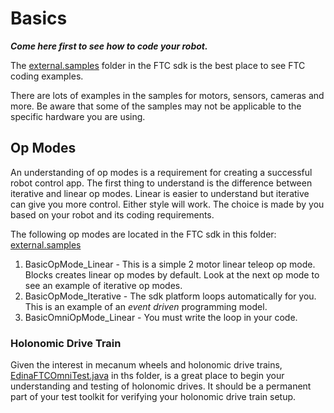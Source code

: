 # Basics

***Come here first to see how to code your robot.***

The
[external.samples](https://FtcRobotController/src/main/java/org/firstinspires/ftc/robotcontroller/external/samples)
folder in the FTC sdk is the best place to see FTC coding examples.

There are lots of examples in the samples for motors, sensors, cameras
and more. Be aware that some of the samples may not be applicable to the
specific hardware you are using.

## Op Modes

An understanding of op modes is a requirement for creating a successful
robot control app. The first thing to understand is the difference
between iterative and linear op modes. Linear is easier to understand
but iterative can give you more control. Either style will work. The
choice is made by you based on your robot and its coding requirements.

The following op modes are located in the FTC sdk in this folder:
[external.samples](https://FtcRobotController/src/main/java/org/firstinspires/ftc/robotcontroller/external/samples)

1. BasicOpMode_Linear - This is a simple 2 motor linear teleop op mode.
   Blocks creates linear op modes by default. Look at the next op mode
   to see an example of iterative op modes.
2. BasicOpMode_Iterative - The sdk platform loops automatically for you.
   This is an example of an *event driven* programming model.
3. BasicOmniOpMode_Linear - You must write the loop in your code.

### Holonomic Drive Train

Given the interest in mecanum wheels and holonomic drive trains,
[EdinaFTCOmniTest.java](EdinaFTCOmniTest.java) in ths folder, is a great
place to begin your understanding and testing of holonomic drives. It
should be a permanent part of your test toolkit for verifying your
holonomic drive train setup.
